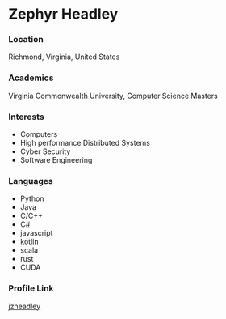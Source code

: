 # Zephyr Headley

### Location

Richmond, Virginia, United States

### Academics

Virginia Commonwealth University, Computer Science Masters

### Interests

- Computers
- High performance Distributed Systems
- Cyber Security
- Software Engineering

### Languages

- Python
- Java
- C/C++
- C#
- javascript
- kotlin
- scala
- rust
- CUDA


### Profile Link

[jzheadley](https://github.com/jzheadley)

